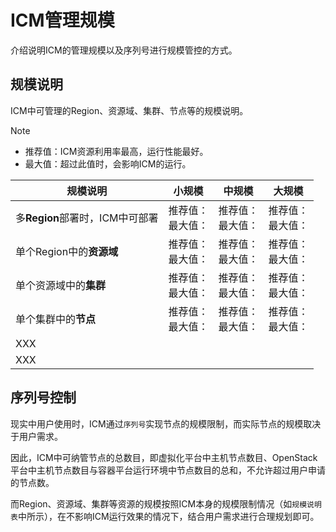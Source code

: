 # ICM管理规模

介绍说明ICM的管理规模以及序列号进行规模管控的方式。

## 规模说明

ICM中可管理的Region、资源域、集群、节点等的规模说明。

> [!Note]
>
> - 推荐值：ICM资源利用率最高，运行性能最好。
> - 最大值：超过此值时，会影响ICM的运行。

| 规模说明                        | 小规模                | 中规模                | 大规模                |
| ------------------------------- | --------------------- | --------------------- | --------------------- |
| 多**Region**部署时，ICM中可部署 | 推荐值：<br>最大值：  | 推荐值：<br/>最大值： | 推荐值：<br/>最大值： |
| 单个Region中的**资源域**        | 推荐值：<br/>最大值： | 推荐值：<br/>最大值： | 推荐值：<br/>最大值： |
| 单个资源域中的**集群**          | 推荐值：<br/>最大值： | 推荐值：<br/>最大值： | 推荐值：<br/>最大值： |
| 单个集群中的**节点**            | 推荐值：<br/>最大值： | 推荐值：<br/>最大值： | 推荐值：<br/>最大值： |
| XXX                             |                       |                       |                       |
| XXX                             |                       |                       |                       |



## 序列号控制

<!-- 如果下面的描述不正确,请修改和补充 -->

现实中用户使用时，ICM通过`序列号`实现节点的规模限制，而实际节点的规模取决于用户需求。

因此，ICM中可纳管节点的总数目，即虚拟化平台中主机节点数目、OpenStack平台中主机节点数目与容器平台运行环境中节点数目的总和，不允许超过用户申请的节点数。

而Region、资源域、集群等资源的规模按照ICM本身的规模限制情况（如`规模说明表`中所示），在不影响ICM运行效果的情况下，结合用户需求进行合理规划即可。

